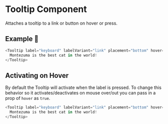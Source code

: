 # Tooltip Component

Attaches a tooltip to a link or button on hover or press.

## Example 🚀

```javascript
<Tooltip label="keyboard" labelVariant="link" placement="bottom" hover={false}>
  Montezuma is the best cat in the world!
</Tooltip>
```

## Activating on Hover

By default the Tooltip will activate when the label is pressed. To change this behavior so it activates/deactivates on mouse over/out you can pass in a prop of `hover` as `true`.

```javascript
<Tooltip label="keyboard" labelVariant="link" placement="bottom" hover={true}>
  Montezuma is the best cat in the world!
</Tooltip>
```
